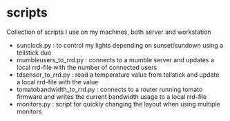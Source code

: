 scripts
=======

Collection of scripts I use on my machines, both server and workstation

- sunclock.py : to control my lights depending on sunset/sundown using a tellstick duo
- mumbleusers_to_rrd.py : connects to a mumble server and updates a local rrd-file with the number of connected users
- tdsensor_to_rrd.py : read a temperature value from tellstick and update a local rrd-file with the value
- tomatobandwidth_to_rrd.py : connects to a router running tomato firmware and writes the current bandwidth usage to a local rrd-file
- monitors.py : script for quickly changing the layout when using multiple monitors
